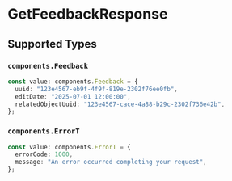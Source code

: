 # GetFeedbackResponse


## Supported Types

### `components.Feedback`

```typescript
const value: components.Feedback = {
  uuid: "123e4567-eb9f-4f9f-819e-2302f76ee0fb",
  editDate: "2025-07-01 12:00:00",
  relatedObjectUuid: "123e4567-cace-4a88-b29c-2302f736e42b",
};
```

### `components.ErrorT`

```typescript
const value: components.ErrorT = {
  errorCode: 1000,
  message: "An error occurred completing your request",
};
```

